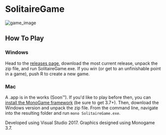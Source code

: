 # SolitaireGame

![game_image](https://puu.sh/CxkyZ/461c051fb0.png)

## How To Play

### Windows
Head to the [releases page](https://github.com/ruben-gilbert/SolitaireGame/releases), download the most current release, unpack the zip file, and run SolitaireGame.exe.  If you win (or get to an unfinishable point in a game), push R to create a new game.

### Mac
A .app is in the works (Soon™).  If you'd like to play before then, you can [install the MonoGame framework](http://www.monogame.net/downloads/) (be sure to get 3.7+).  Then, download the Windows version and unpack the zip file.  From the command line, navigate into the resulting folder and run `mono SolitaireGame.exe`.

Developed using Visual Studio 2017.  Graphics designed using Monogame 3.7.
